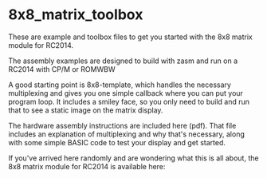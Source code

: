 # 8x8_matrix_toolbox

These are example and toolbox files to get you started with the 8x8 matrix module for RC2014. 

The assembly examples are designed to build with zasm and run on a RC2014 with CP/M or ROMWBW

A good starting point is 8x8-template, which handles the necessary multiplexing and gives you one simple callback where you can put your program loop.  It includes a smiley face, so you only need to build and run that to see a static image on the matrix display.

The hardware assembly instructions are included here (pdf). That file includes an explanation of multiplexing and why that's necessary, along with some simple BASIC code to test your display and get started.

If you've arrived here randomly and are wondering what this is all about, the 8x8 matrix module for RC2014 is available here:
